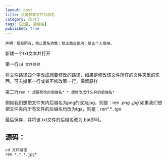 ```yaml
---
layout: post
title: 批量修改文件后缀名
category: [bat]
tags: [批量, 后缀名]
published: True
---
```



`声明：版权所有，禁止匿名转载；禁止商业使用；禁止个人使用。`


新建一个txt文本并打开

第一行`cd 文件路径`

将文件路径四个字改成想要修改的路径，如果是修改该文件所在的文件夹里的东西，可去掉第一行或者不修改第一行，保留原样

第二行`ren *.想要修改的后缀名* *.想修改成什么样的后缀名*`

例如我们想把文件夹内后缀名为png的改为jpg，则是：ren *.png* *.jpg*
如果我们想把文件夹内所有文件的后缀名均改为tga，则是：ren*.* *.tga*

最后保存，并将该.txt文件的后缀名改为.bat即可。

## 源码：

	cd 文件路径
	ren *.* *.jpg* 


